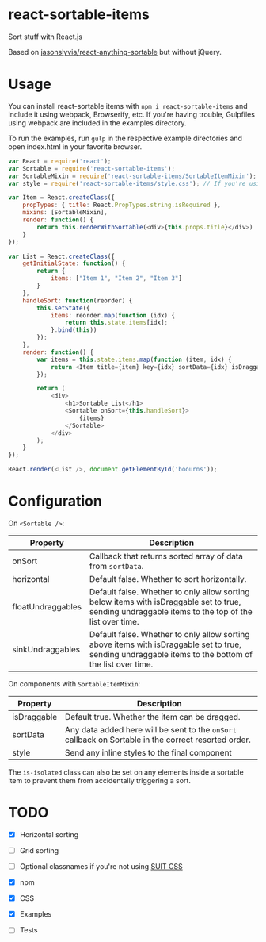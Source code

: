 # react-sortable-items
Sort stuff with React.js

Based on [jasonslyvia/react-anything-sortable](https://github.com/jasonslyvia/react-anything-sortable) but without jQuery.

# Usage
You can install react-sortable items with `npm i react-sortable-items` and include it using webpack, Browserify, etc. If you're having trouble, Gulpfiles using webpack are included in the examples directory.

To run the examples, run `gulp` in the respective example directories and open index.html in your favorite browser.

```javascript
var React = require('react');
var Sortable = require('react-sortable-items');
var SortableMixin = require('react-sortable-items/SortableItemMixin');
var style = require('react-sortable-items/style.css'); // If you're using webpack or Browserify

var Item = React.createClass({
	propTypes: { title: React.PropTypes.string.isRequired },
	mixins: [SortableMixin],
	render: function() {
		return this.renderWithSortable(<div>{this.props.title}</div>)
	}
});

var List = React.createClass({
	getInitialState: function() {
		return {
			items: ["Item 1", "Item 2", "Item 3"]
		}
	},
	handleSort: function(reorder) {
		this.setState({
			items: reorder.map(function (idx) {
				return this.state.items[idx];
			}.bind(this))
		});
	},
	render: function() {
		var items = this.state.items.map(function (item, idx) {
			return <Item title={item} key={idx} sortData={idx} isDraggable={true} />;
		});

		return (
			<div>
				<h1>Sortable List</h1>
				<Sortable onSort={this.handleSort}>
					{items}
				</Sortable>
			</div>
		);
	}
});

React.render(<List />, document.getElementById('boourns'));

```

# Configuration

On `<Sortable />`:

Property | Description
-----|-----
onSort | Callback that returns sorted array of data from `sortData`.
horizontal | Default false. Whether to sort horizontally.
floatUndraggables | Default false. Whether to only allow sorting below items with isDraggable set to true, sending undraggable items to the top of the list over time.
sinkUndraggables | Default false. Whether to only allow sorting above items with isDraggable set to true, sending undraggable items to the bottom of the list over time.

On components with `SortableItemMixin`:

Property | Description
-----|-----------
isDraggable | Default true. Whether the item can be dragged.
sortData | Any data added here will be sent to the `onSort` callback on Sortable in the correct resorted order.
style | Send any inline styles to the final component

The `is-isolated` class can also be set on any elements inside a sortable item to prevent them from accidentally triggering a sort.

# TODO
- [x] Horizontal sorting
- [ ] Grid sorting
- [ ] Optional classnames if you're not using [SUIT CSS](http://suitcss.github.io/)
- [x] npm
- [x] CSS
- [x] Examples
- [ ] Tests

